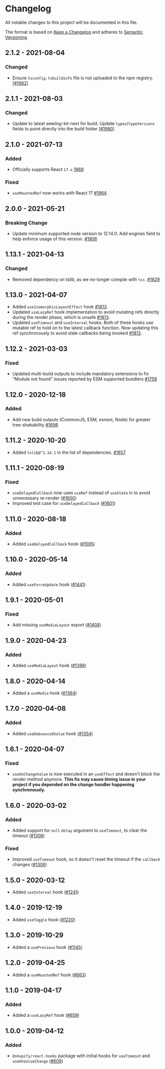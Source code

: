 # Changelog

All notable changes to this project will be documented in this file.

The format is based on [Keep a Changelog](http://keepachangelog.com/en/1.0.0/)
and adheres to [Semantic Versioning](http://semver.org/spec/v2.0.0.html).

<!-- ## Unreleased -->

## 2.1.2 - 2021-08-04

### Changed

- Ensure `tsconfig.tsbuildinfo` file is not uploaded to the npm registry. [[#1982](https://github.com/Shopify/quilt/pull/1982)]

## 2.1.1 - 2021-08-03

### Changed

- Update to latest sewiing-kit-next for build. Update `types`/`typeVersions` fields to point directly into the build folder [[#1980](https://github.com/Shopify/quilt/pull/1980)]

## 2.1.0 - 2021-07-13

### Added

- Officially supports React `17.x` [1969](https://github.com/Shopify/quilt/pull/1969/files)

### Fixed

- `useMountedRef` now works with React 17 [#1964](https://github.com/Shopify/quilt/pull/1964).

## 2.0.0 - 2021-05-21

### Breaking Change

- Update minimum supported node version to 12.14.0. Add engines field to help enforce usage of this version. [#1906](https://github.com/Shopify/quilt/pull/1906)

## 1.13.1 - 2021-04-13

### Changed

- Removed dependency on tslib, as we no-longer compile with `tsc`. [#1829](https://github.com/Shopify/quilt/pull/1829)

## 1.13.0 - 2021-04-07

- Added `useIsomorphicLayoutEffect` hook [#1813](https://github.com/Shopify/quilt/pull/1813).
- Updated `useLazyRef` hook implementation to avoid mutating refs directly during the render phase, which is unsafe [#1813](https://github.com/Shopify/quilt/pull/1813).
- Updated `useTimeout` and `useInterval` hooks. Both of these hooks use mutable ref to hold on to the latest callback function. Now updating this ref synchronously to avoid stale callbacks being invoked [#1813](https://github.com/Shopify/quilt/pull/1813).

## 1.12.2 - 2021-03-03

### Fixed

- Updated multi-build outputs to include mandatory extensions to fix "Module not found" issues reported by ESM supported bundlers [#1759](https://github.com/Shopify/quilt/pull/1759)

## 1.12.0 - 2020-12-18

### Added

- Add new build outputs (CommonJS, ESM, esnext, Node) for greater tree-shakability [#1698](https://github.com/Shopify/quilt/pull/1698)

## 1.11.2 - 2020-10-20

- Added `tslib@^1.14.1` in the list of dependencies. [#1657](https://github.com/Shopify/quilt/pull/1657)

## 1.11.1 - 2020-08-19

### Fixed

- `useDelayedCallback` now uses `useRef` instead of `useState` in to avoid unnecessary re-render ([#1600](https://github.com/Shopify/quilt/pull/1600))
- Improved test case for `useDelayedCallback` ([#1601](https://github.com/Shopify/quilt/pull/1601))

## 1.11.0 - 2020-08-18

### Added

- Added `useDelayedCallback` hook ([#1595](https://github.com/Shopify/quilt/pull/1595))

## 1.10.0 - 2020-05-14

### Added

- Added `useForceUpdate` hook ([#1441](https://github.com/Shopify/quilt/pull/1441))

## 1.9.1 - 2020-05-01

### Fixed

- Add missing `useMediaLayout` export ([#1408](https://github.com/Shopify/quilt/pull/1408))

## 1.9.0 - 2020-04-23

### Added

- Added `useMediaLayout` hook ([#1396](https://github.com/Shopify/quilt/pull/1396))

## 1.8.0 - 2020-04-14

- Added a `useMedia` hook ([#1364](https://github.com/Shopify/quilt/pull/1364))

## 1.7.0 - 2020-04-08

### Added

- Added `useDebouncedValue` hook ([#1354](https://github.com/Shopify/quilt/pull/1354))

## 1.6.1 - 2020-04-07

### Fixed

- `useOnChangeValue` is now executed in an `useEffect` and doesn't block the render method anymore. **This fix may cause timing issue in your project if you depended on the change handler happening synchronously.**

## 1.6.0 - 2020-03-02

### Added

- Added support for `null` `delay` argument to `useTimeout`, to clear the timeout ([#1306](https://github.com/Shopify/quilt/pull/1306))

### Fixed

- Improved `useTimeout` hook, so it doesn't reset the timeout if the `callback` changes ([#1306](https://github.com/Shopify/quilt/pull/1306))

## 1.5.0 - 2020-03-12

- Added `useInterval` hook ([#1241](https://github.com/Shopify/quilt/pull/1241))

## 1.4.0 - 2019-12-19

- Added `useToggle` hook ([#1220](https://github.com/Shopify/quilt/pull/1220))

## 1.3.0 - 2019-10-29

- Added a `usePrevious` hook ([#1145](https://github.com/Shopify/quilt/pull/1145))

## 1.2.0 - 2019-04-25

- Added a `useMountedRef` hook ([#663](https://github.com/Shopify/quilt/pull/663))

## 1.1.0 - 2019-04-17

### Added

- Added a `useLazyRef` hook ([#659](https://github.com/Shopify/quilt/pull/659))

## 1.0.0 - 2019-04-12

### Added

- `@shopify/react-hooks` package with initial hooks for `useTimeout` and `useOnValueChange` ([#609](https://github.com/Shopify/quilt/pull/609))

